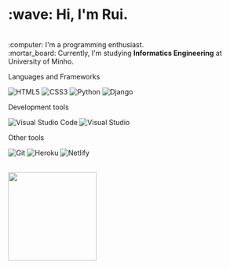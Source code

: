 <p align = "left"> 
  <h1>:wave: Hi, I'm Rui.</h1>
  <br>
  :computer: I'm a programming enthusiast.
  <br>
  :mortar_board: Currently, I'm studying <strong>Informatics Engineering</strong> at University of Minho.
</p>

<p align = "left">
  Languages and Frameworks

  ![HTML5](https://img.shields.io/badge/HTML5-%23E34F26.svg?style=flat&logo=html5&logoColor=white)
  ![CSS3](https://img.shields.io/badge/CSS3-%231572B6.svg?style=flat&logo=css3&logoColor=white)
  ![Python](https://img.shields.io/badge/Python-3670A0?style=flat&logo=python&logoColor=ffdd54)
  ![Django](https://img.shields.io/badge/Django-%23092E20.svg?style=flat&logo=django&logoColor=white)
  
  Development tools

  ![Visual Studio Code](https://img.shields.io/badge/-Visual%20Studio%20Code-333333?style=flat&logo=visual-studio-code&logoColor=007ACC)
  ![Visual Studio](https://img.shields.io/badge/Visual%20Studio-5C2D91.svg?style=flat&logo=visual-studio&logoColor=white) 
  
  Other tools
 
  ![Git](https://img.shields.io/badge/Git-%23F05033.svg?style=flat&logo=git&logoColor=white)
  ![Heroku](https://img.shields.io/badge/Heroku-%23430098.svg?style=flat&logo=heroku&logoColor=white)
  ![Netlify](https://img.shields.io/badge/Netlify-%23000000.svg?style=flat&logo=netlify&logoColor=#00C7B7)
</p>

<br>

<div>
  <img height = "180em" src = "https://github-readme-stats.vercel.app/api?username=RuiL1904&theme=dracula&show_icons=true">
</div>
